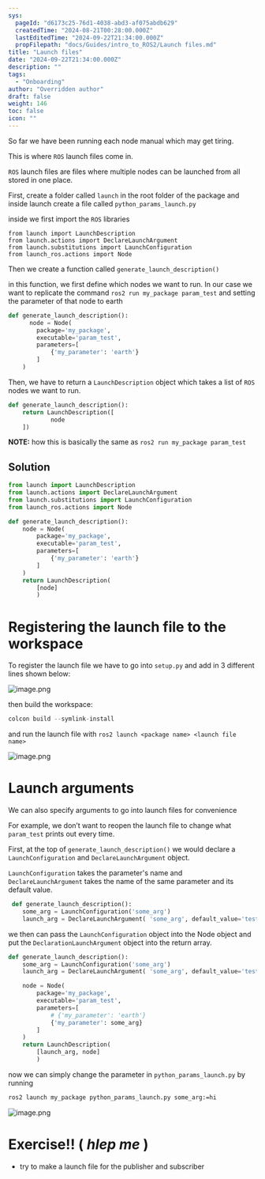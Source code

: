 ```yaml
---
sys:
  pageId: "d6173c25-76d1-4038-abd3-af075abdb629"
  createdTime: "2024-08-21T00:28:00.000Z"
  lastEditedTime: "2024-09-22T21:34:00.000Z"
  propFilepath: "docs/Guides/intro_to_ROS2/Launch files.md"
title: "Launch files"
date: "2024-09-22T21:34:00.000Z"
description: ""
tags:
  - "Onboarding"
author: "Overridden author"
draft: false
weight: 146
toc: false
icon: ""
---
```


So far we have been running each node manual which may get tiring.

This is where `ROS` launch files come in.

`ROS` launch files are files where multiple nodes can be launched from all stored in one place.

First, create a folder called `launch` in the root folder of the package and inside launch create a file called `python_params_launch.py` 

inside we first import the `ROS` libraries

```docker
from launch import LaunchDescription
from launch.actions import DeclareLaunchArgument
from launch.substitutions import LaunchConfiguration
from launch_ros.actions import Node
```

Then we create a function called `generate_launch_description()`

in this function, we first define which nodes we want to run. In our case we want to replicate the command `ros2 run my_package param_test` and setting the parameter of that node to earth

```python
def generate_launch_description():
	  node = Node(
        package='my_package',
        executable='param_test',
        parameters=[
            {'my_parameter': 'earth'}
        ]
    )
```

 Then, we have to return a `LaunchDescription` object which takes a list of `ROS` nodes we want to run.

```python
def generate_launch_description():
    return LaunchDescription([
			node
    ])
```

**NOTE:** how this is basically the same as `ros2 run my_package param_test`

## Solution

```python
from launch import LaunchDescription
from launch.actions import DeclareLaunchArgument
from launch.substitutions import LaunchConfiguration
from launch_ros.actions import Node

def generate_launch_description():
    node = Node(
        package='my_package',
        executable='param_test',
        parameters=[
            {'my_parameter': 'earth'}
        ]
    )
    return LaunchDescription(
        [node]
        )
```

# Registering the launch file to the workspace

To register the launch file we have to go into `setup.py` and add in 3 different lines shown below:

![image.png](https://prod-files-secure.s3.us-west-2.amazonaws.com/d518164a-d88e-44d1-a4ee-3adb3bd8bce0/f50aa845-71da-468c-a148-4c842d13c8df/image.png?X-Amz-Algorithm=AWS4-HMAC-SHA256&X-Amz-Content-Sha256=UNSIGNED-PAYLOAD&X-Amz-Credential=ASIAZI2LB466S3P3TKI2%2F20250511%2Fus-west-2%2Fs3%2Faws4_request&X-Amz-Date=20250511T220730Z&X-Amz-Expires=3600&X-Amz-Security-Token=IQoJb3JpZ2luX2VjEB4aCXVzLXdlc3QtMiJHMEUCIDbVI1FExqHazYRDj2Yu3QxFaVYRITg84y04Ef7xnkzsAiEAwWO2tiE83jUPK3LGgxc4td42vWfsPJQoILl5vyB8WLEqiAQIx%2F%2F%2F%2F%2F%2F%2F%2F%2F%2F%2FARAAGgw2Mzc0MjMxODM4MDUiDCwI%2FnDlo%2BPaAVSc6yrcA%2BzuGkcalXkg3XyO%2FvoVS9ZSHO7TpuC2NtXi17aCUTPCFgowFSTGzT6PqtV029UTBe9%2BNSqw8iGSEZMMkmTWd91SH6tr6sBADKJBuiH20anr689EfILHGHeRin3Y2RSO0gfYN675SKBSYgW0RcotKcppL0W8BBdVJ2fJGsdxo9dCCLMcIJ978ynjrZSqa%2FhOZaDXvdEjyUGeEIUE%2FiRupdHl4ZWEca3hKSv0gc5fp9d1bqr0jj%2Fh9fr1R2V1QtuosG0EzlwH7eWV8gWn%2Fgsngwcqr4DnXPK0u8C686d2gEkxtWbvcxSNYCpjtxViliGd7oD2eor6f%2BpCzYhtHu7JQ8i30Jy7wZr1CmzKO0ZhKYDOGGeAmPD5JRNaGNdtRUDY7R5lKMDd5hpAYdbmi2T089l%2F5mDAy0nLcfVqWbuhVMI1I1MlZqvaiiBWUgtbrjrgdavTRINJgl5EImEWs2tk6s0GYW2xtJ5wQOudt49UFTQP5Sjz9szIep3YWD9Dd95u5CeAK8mt7n0ZkAyQJGVAQ1VyQkzhTYTPK0XQgxhsvupzsJQSPJb56dxDzCA0S3sCp7bp1gtNiTi84C6VwpC9M3U1hdD3KLQMmZi4c1psiX1eST%2BcMgX1X0WGPulDMPu6hMEGOqUBMiA7vKVr4%2FlAYA%2Fl%2FdzXzTXDDR3bfs%2Fc%2B%2Bf8bUsnjZZmNpfPq6aQ560bWc5PXa8bK9SQWPJpyZQAwAfflccJNFq9qxQADNySyy5HP%2BIeF7hMOZ1nkvxyk1%2F5VRwBgflU2xQE7SYDF8QwmEFOSMrgl7Q7Fs1n7v1lNa4l1ohmaNxzvA%2FRxoJXwKKMXHFaVXZImmOmyFgUDdoaY25UdUEhRW0lF6q3&X-Amz-Signature=bde5aab08ef32c1cb7a1366a668b935e352191050283caa7402c653fc92059b8&X-Amz-SignedHeaders=host&x-id=GetObject)

then build the workspace:

```python
colcon build --symlink-install
```

and run the launch file with `ros2 launch <package name> <launch file name>`

![image.png](https://prod-files-secure.s3.us-west-2.amazonaws.com/d518164a-d88e-44d1-a4ee-3adb3bd8bce0/9ca5992d-b0af-43b9-a7b6-f5d141ad4cc0/image.png?X-Amz-Algorithm=AWS4-HMAC-SHA256&X-Amz-Content-Sha256=UNSIGNED-PAYLOAD&X-Amz-Credential=ASIAZI2LB466S3P3TKI2%2F20250511%2Fus-west-2%2Fs3%2Faws4_request&X-Amz-Date=20250511T220730Z&X-Amz-Expires=3600&X-Amz-Security-Token=IQoJb3JpZ2luX2VjEB4aCXVzLXdlc3QtMiJHMEUCIDbVI1FExqHazYRDj2Yu3QxFaVYRITg84y04Ef7xnkzsAiEAwWO2tiE83jUPK3LGgxc4td42vWfsPJQoILl5vyB8WLEqiAQIx%2F%2F%2F%2F%2F%2F%2F%2F%2F%2F%2FARAAGgw2Mzc0MjMxODM4MDUiDCwI%2FnDlo%2BPaAVSc6yrcA%2BzuGkcalXkg3XyO%2FvoVS9ZSHO7TpuC2NtXi17aCUTPCFgowFSTGzT6PqtV029UTBe9%2BNSqw8iGSEZMMkmTWd91SH6tr6sBADKJBuiH20anr689EfILHGHeRin3Y2RSO0gfYN675SKBSYgW0RcotKcppL0W8BBdVJ2fJGsdxo9dCCLMcIJ978ynjrZSqa%2FhOZaDXvdEjyUGeEIUE%2FiRupdHl4ZWEca3hKSv0gc5fp9d1bqr0jj%2Fh9fr1R2V1QtuosG0EzlwH7eWV8gWn%2Fgsngwcqr4DnXPK0u8C686d2gEkxtWbvcxSNYCpjtxViliGd7oD2eor6f%2BpCzYhtHu7JQ8i30Jy7wZr1CmzKO0ZhKYDOGGeAmPD5JRNaGNdtRUDY7R5lKMDd5hpAYdbmi2T089l%2F5mDAy0nLcfVqWbuhVMI1I1MlZqvaiiBWUgtbrjrgdavTRINJgl5EImEWs2tk6s0GYW2xtJ5wQOudt49UFTQP5Sjz9szIep3YWD9Dd95u5CeAK8mt7n0ZkAyQJGVAQ1VyQkzhTYTPK0XQgxhsvupzsJQSPJb56dxDzCA0S3sCp7bp1gtNiTi84C6VwpC9M3U1hdD3KLQMmZi4c1psiX1eST%2BcMgX1X0WGPulDMPu6hMEGOqUBMiA7vKVr4%2FlAYA%2Fl%2FdzXzTXDDR3bfs%2Fc%2B%2Bf8bUsnjZZmNpfPq6aQ560bWc5PXa8bK9SQWPJpyZQAwAfflccJNFq9qxQADNySyy5HP%2BIeF7hMOZ1nkvxyk1%2F5VRwBgflU2xQE7SYDF8QwmEFOSMrgl7Q7Fs1n7v1lNa4l1ohmaNxzvA%2FRxoJXwKKMXHFaVXZImmOmyFgUDdoaY25UdUEhRW0lF6q3&X-Amz-Signature=9df9113bc23eb180529895cc95a537d76518eee0b2e9aa54cb9f6194b5048a67&X-Amz-SignedHeaders=host&x-id=GetObject)

# Launch arguments

We can also specify arguments to go into launch files for convenience

For example, we don’t want to reopen the launch file to change what `param_test` prints out every time.

First, at the top of `generate_launch_description()` we would declare a `LaunchConfiguration` and `DeclareLaunchArgument` object. 

`LaunchConfiguration` takes the parameter's name and `DeclareLaunchArgument` takes the name of the same parameter and its default value.

```python
 def generate_launch_description():
    some_arg = LaunchConfiguration('some_arg')
    launch_arg = DeclareLaunchArgument( 'some_arg', default_value='test') 
```

we then can pass the `LaunchConfiguration` object into the Node object and put the `DeclarationLaunchArgument` object into the return array.

```python
def generate_launch_description():
    some_arg = LaunchConfiguration('some_arg')
    launch_arg = DeclareLaunchArgument( 'some_arg', default_value='test')

    node = Node(
        package='my_package',
        executable='param_test',
        parameters=[
            # {'my_parameter': 'earth'}
            {'my_parameter': some_arg}
        ]
    )
    return LaunchDescription(
        [launch_arg, node]
        )
```

now we can simply change the parameter in `python_params_launch.py` by running 

```bash
ros2 launch my_package python_params_launch.py some_arg:=hi
```

![image.png](https://prod-files-secure.s3.us-west-2.amazonaws.com/d518164a-d88e-44d1-a4ee-3adb3bd8bce0/ae87690b-dcdf-4588-b5aa-960c40cc8416/image.png?X-Amz-Algorithm=AWS4-HMAC-SHA256&X-Amz-Content-Sha256=UNSIGNED-PAYLOAD&X-Amz-Credential=ASIAZI2LB466S3P3TKI2%2F20250511%2Fus-west-2%2Fs3%2Faws4_request&X-Amz-Date=20250511T220730Z&X-Amz-Expires=3600&X-Amz-Security-Token=IQoJb3JpZ2luX2VjEB4aCXVzLXdlc3QtMiJHMEUCIDbVI1FExqHazYRDj2Yu3QxFaVYRITg84y04Ef7xnkzsAiEAwWO2tiE83jUPK3LGgxc4td42vWfsPJQoILl5vyB8WLEqiAQIx%2F%2F%2F%2F%2F%2F%2F%2F%2F%2F%2FARAAGgw2Mzc0MjMxODM4MDUiDCwI%2FnDlo%2BPaAVSc6yrcA%2BzuGkcalXkg3XyO%2FvoVS9ZSHO7TpuC2NtXi17aCUTPCFgowFSTGzT6PqtV029UTBe9%2BNSqw8iGSEZMMkmTWd91SH6tr6sBADKJBuiH20anr689EfILHGHeRin3Y2RSO0gfYN675SKBSYgW0RcotKcppL0W8BBdVJ2fJGsdxo9dCCLMcIJ978ynjrZSqa%2FhOZaDXvdEjyUGeEIUE%2FiRupdHl4ZWEca3hKSv0gc5fp9d1bqr0jj%2Fh9fr1R2V1QtuosG0EzlwH7eWV8gWn%2Fgsngwcqr4DnXPK0u8C686d2gEkxtWbvcxSNYCpjtxViliGd7oD2eor6f%2BpCzYhtHu7JQ8i30Jy7wZr1CmzKO0ZhKYDOGGeAmPD5JRNaGNdtRUDY7R5lKMDd5hpAYdbmi2T089l%2F5mDAy0nLcfVqWbuhVMI1I1MlZqvaiiBWUgtbrjrgdavTRINJgl5EImEWs2tk6s0GYW2xtJ5wQOudt49UFTQP5Sjz9szIep3YWD9Dd95u5CeAK8mt7n0ZkAyQJGVAQ1VyQkzhTYTPK0XQgxhsvupzsJQSPJb56dxDzCA0S3sCp7bp1gtNiTi84C6VwpC9M3U1hdD3KLQMmZi4c1psiX1eST%2BcMgX1X0WGPulDMPu6hMEGOqUBMiA7vKVr4%2FlAYA%2Fl%2FdzXzTXDDR3bfs%2Fc%2B%2Bf8bUsnjZZmNpfPq6aQ560bWc5PXa8bK9SQWPJpyZQAwAfflccJNFq9qxQADNySyy5HP%2BIeF7hMOZ1nkvxyk1%2F5VRwBgflU2xQE7SYDF8QwmEFOSMrgl7Q7Fs1n7v1lNa4l1ohmaNxzvA%2FRxoJXwKKMXHFaVXZImmOmyFgUDdoaY25UdUEhRW0lF6q3&X-Amz-Signature=8529246d12540231269edf922c54fb941e2264f64d03bc59f1fa87b6515856cc&X-Amz-SignedHeaders=host&x-id=GetObject)

# Exercise!! ( _hlep me_ )

- try to make a launch file for the publisher and subscriber
